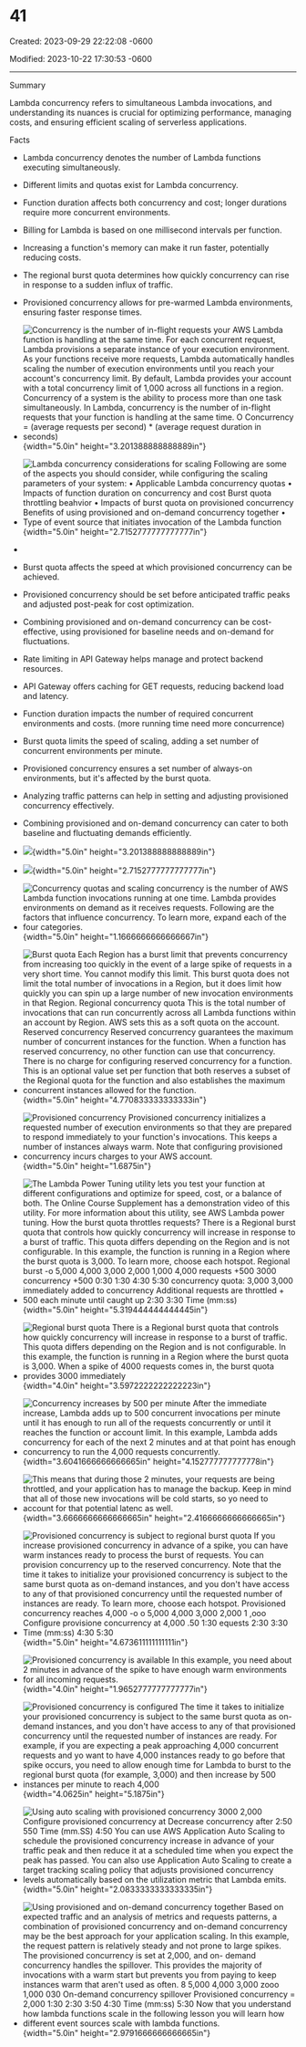 # 41

Created: 2023-09-29 22:22:08 -0600

Modified: 2023-10-22 17:30:53 -0600

---

Summary

Lambda concurrency refers to simultaneous Lambda invocations, and understanding its nuances is crucial for optimizing performance, managing costs, and ensuring efficient scaling of serverless applications.

Facts

- Lambda concurrency denotes the number of Lambda functions executing simultaneously.
- Different limits and quotas exist for Lambda concurrency.
- Function duration affects both concurrency and cost; longer durations require more concurrent environments.
- Billing for Lambda is based on one millisecond intervals per function.
- Increasing a function's memory can make it run faster, potentially reducing costs.
- The regional burst quota determines how quickly concurrency can rise in response to a sudden influx of traffic.
- Provisioned concurrency allows for pre-warmed Lambda environments, ensuring faster response times.



- ![Concurrency is the number of in-flight requests your AWS Lambda function is handling at the same time. For each concurrent request, Lambda provisions a separate instance of your execution environment. As your functions receive more requests, Lambda automatically handles scaling the number of execution environments until you reach your account's concurrency limit. By default, Lambda provides your account with a total concurrency limit of 1,000 across all functions in a region. Concurrency of a system is the ability to process more than one task simultaneously. In Lambda, concurrency is the number of in-flight requests that your function is handling at the same time. O Concurrency = (average requests per second) * (average request duration in seconds) ](../../../media/AWS-Developing-Serverless-Solutions-on-AWS-Model--11-41-image1.png){width="5.0in" height="3.201388888888889in"}



- ![Lambda concurrency considerations for scaling Following are some of the aspects you should consider, while configuring the scaling parameters of your system: • Applicable Lambda concurrency quotas • Impacts of function duration on concurrency and cost Burst quota throttling beahvior • Impacts of burst quota on provisioned concurrency Benefits of using provisioned and on-demand concurrency together • Type of event source that initiates invocation of the Lambda function ](../../../media/AWS-Developing-Serverless-Solutions-on-AWS-Model--11-41-image2.png){width="5.0in" height="2.7152777777777777in"}
- 
- Burst quota affects the speed at which provisioned concurrency can be achieved.
- Provisioned concurrency should be set before anticipated traffic peaks and adjusted post-peak for cost optimization.
- Combining provisioned and on-demand concurrency can be cost-effective, using provisioned for baseline needs and on-demand for fluctuations.
- Rate limiting in API Gateway helps manage and protect backend resources.
- API Gateway offers caching for GET requests, reducing backend load and latency.
- Function duration impacts the number of required concurrent environments and costs. (more running time need more concurrence)
- Burst quota limits the speed of scaling, adding a set number of concurrent environments per minute.
- Provisioned concurrency ensures a set number of always-on environments, but it's affected by the burst quota.
- Analyzing traffic patterns can help in setting and adjusting provisioned concurrency effectively.
- Combining provisioned and on-demand concurrency can cater to both baseline and fluctuating demands efficiently.
- ![](../../../media/AWS-Developing-Serverless-Solutions-on-AWS-Model--11-41-image1.png){width="5.0in" height="3.201388888888889in"}
- ![](../../../media/AWS-Developing-Serverless-Solutions-on-AWS-Model--11-41-image2.png){width="5.0in" height="2.7152777777777777in"}



- ![Concurrency quotas and scaling concurrency is the number of AWS Lambda function invocations running at one time. Lambda provides environments on demand as it receives requests. Following are the factors that influence concurrency. To learn more, expand each of the four categories. ](../../../media/AWS-Developing-Serverless-Solutions-on-AWS-Model--11-41-image3.png){width="5.0in" height="1.1666666666666667in"}



- ![Burst quota Each Region has a burst limit that prevents concurrency from increasing too quickly in the event of a large spike of requests in a very short time. You cannot modify this limit. This burst quota does not limit the total number of invocations in a Region, but it does limit how quickly you can spin up a large number of new invocation environments in that Region. Regional concurrency quota This is the total number of invocations that can run concurrently across all Lambda functions within an account by Region. AWS sets this as a soft quota on the account. Reserved concurrency Reserved concurrency guarantees the maximum number of concurrent instances for the function. When a function has reserved concurrency, no other function can use that concurrency. There is no charge for configuring reserved concurrency for a function. This is an optional value set per function that both reserves a subset of the Regional quota for the function and also establishes the maximum concurrent instances allowed for the function. ](../../../media/AWS-Developing-Serverless-Solutions-on-AWS-Model--11-41-image4.png){width="5.0in" height="4.770833333333333in"}



- ![Provisioned concurrency Provisioned concurrency initializes a requested number of execution environments so that they are prepared to respond immediately to your function's invocations. This keeps a number of instances always warm. Note that configuring provisioned concurrency incurs charges to your AWS account. ](../../../media/AWS-Developing-Serverless-Solutions-on-AWS-Model--11-41-image5.png){width="5.0in" height="1.6875in"}



- ![The Lambda Power Tuning utility lets you test your function at different configurations and optimize for speed, cost, or a balance of both. The Online Course Supplement has a demonstration video of this utility. For more information about this utility, see AWS Lambda power tuning. How the burst quota throttles requests? There is a Regional burst quota that controls how quickly concurrency will increase in response to a burst of traffic. This quota differs depending on the Region and is not configurable. In this example, the function is running in a Region where the burst quota is 3,000. To learn more, choose each hotspot. Regional burst -o 5,000 4,000 3,000 2,000 1,000 4,000 requests +500 3000 concurrency +500 0:30 1:30 4:30 5:30 concurrency quota: 3,000 3,000 immediately added to concurrency Additional requests are throttled + 500 each minute until caught up 2:30 3:30 Time (mm:ss) ](../../../media/AWS-Developing-Serverless-Solutions-on-AWS-Model--11-41-image6.png){width="5.0in" height="5.319444444444445in"}



- ![Regional burst quota There is a Regional burst quota that controls how quickly concurrency will increase in response to a burst of traffic. This quota differs depending on the Region and is not configurable. In this example, the function is running in a Region where the burst quota is 3,000. When a spike of 4000 requests comes in, the burst quota provides 3000 immediately ](../../../media/AWS-Developing-Serverless-Solutions-on-AWS-Model--11-41-image7.png){width="4.0in" height="3.5972222222222223in"}



- ![Concurrency increases by 500 per minute After the immediate increase, Lambda adds up to 500 concurrent invocations per minute until it has enough to run all of the requests concurrently or until it reaches the function or account limit. In this example, Lambda adds concurrency for each of the next 2 minutes and at that point has enough concurrency to run the 4,000 requests concurrently. ](../../../media/AWS-Developing-Serverless-Solutions-on-AWS-Model--11-41-image8.png){width="3.6041666666666665in" height="4.152777777777778in"}



- ![This means that during those 2 minutes, your requests are being throttled, and your application has to manage the backup. Keep in mind that all of those new invocations will be cold starts, so yo need to account for that potential latenc as well. ](../../../media/AWS-Developing-Serverless-Solutions-on-AWS-Model--11-41-image9.png){width="3.6666666666666665in" height="2.4166666666666665in"}



- ![Provisioned concurrency is subject to regional burst quota If you increase provisioned concurrency in advance of a spike, you can have warm instances ready to process the burst of requests. You can provision concurrency up to the reserved concurrency. Note that the time it takes to initialize your provisioned concurrency is subject to the same burst quota as on-demand instances, and you don't have access to any of that provisioned concurrency until the requested number of instances are ready. To learn more, choose each hotspot. Provisioned concurrency reaches 4,000 -o o 5,000 4,000 3,000 2,000 1 ,ooo Configure provisione concurrency at 4,000 .50 1:30 equests 2:30 3:30 Time (mm:ss) 4:30 5:30 ](../../../media/AWS-Developing-Serverless-Solutions-on-AWS-Model--11-41-image10.png){width="5.0in" height="4.673611111111111in"}



- ![Provisioned concurrency is available In this example, you need about 2 minutes in advance of the spike to have enough warm environments for all incoming requests. ](../../../media/AWS-Developing-Serverless-Solutions-on-AWS-Model--11-41-image11.png){width="4.0in" height="1.9652777777777777in"}



- ![Provisioned concurrency is configured The time it takes to initialize your provisioned concurrency is subject to the same burst quota as on-demand instances, and you don't have access to any of that provisioned concurrency until the requested number of instances are ready. For example, if you are expecting a peak approaching 4,000 concurrent requests and yo want to have 4,000 instances ready to go before that spike occurs, you need to allow enough time for Lambda to burst to the regional burst quota (for example, 3,000) and then increase by 500 instances per minute to reach 4,000 ](../../../media/AWS-Developing-Serverless-Solutions-on-AWS-Model--11-41-image12.png){width="4.0625in" height="5.1875in"}



- ![Using auto scaling with provisioned concurrency 3000 2,000 Configure provisioned concurrency at Decrease concurrency after 2:50 550 Time (mm.SS) 4:50 You can use AWS Application Auto Scaling to schedule the provisioned concurrency increase in advance of your traffic peak and then reduce it at a scheduled time when you expect the peak has passed. You can also use Application Auto Scaling to create a target tracking scaling policy that adjusts provisioned concurrency levels automatically based on the utilization metric that Lambda emits. ](../../../media/AWS-Developing-Serverless-Solutions-on-AWS-Model--11-41-image13.png){width="5.0in" height="2.0833333333333335in"}



- ![Using provisioned and on-demand concurrency together Based on expected traffic and an analysis of metrics and requests patterns, a combination of provisioned concurrency and on-demand concurrency may be the best approach for your application scaling. In this example, the request pattern is relatively steady and not prone to large spikes. The provisioned concurrency is set at 2,000, and on- demand concurrency handles the spillover. This provides the majority of invocations with a warm start but prevents you from paying to keep instances warm that aren't used as often. 8 5,000 4,000 3,000 zooo 1,000 030 On-demand concurrency spillover Provisioned concurrency = 2,000 1:30 2:30 3:50 4:30 Time (mm:ss) 5:30 Now that you understand how lambda functions scale in the following lesson you will learn how different event sources scale with lambda functions. ](../../../media/AWS-Developing-Serverless-Solutions-on-AWS-Model--11-41-image14.png){width="5.0in" height="2.9791666666666665in"}














